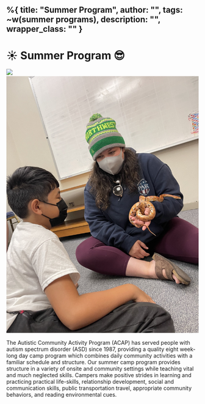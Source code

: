 %{
  title: "Summer Program",
  author: "",
  tags: ~w(summer programs),
  description: "",
  wrapper_class: ""
}
---

<div class="relative isolate overflow-hidden py-20">
<div class="absolute inset-0 -z-10 object-top object-cover opacity-[.15] h-[200%] w-[200%]  bg-base bg-[url('/assets/images/camp2.webp')] bg-[length:350px] ">
</div>
<div class="mx-auto max-w-4xl flex flex-col h-full items-center justify-center">
  <h1 class="font-black text-base-content tracking-tight text-4xl sm:text-5xl mb-4">
     ☀️ Summer Program 😎
  </h1>
</div>
</div>

<div class="px-8 sm:px-0 prose lg:prose-lg mx-auto py-20">
<div class="grid grid-cols-1 md:grid-cols-2 gap-4">
    <div>
        <img class="h-auto max-w-full" src="/assets/images/summer-1.jpg">
    </div>
    <div>
        <img class="h-auto max-w-full" src="/assets/images/summer-2.jpg">
    </div>
</div>

The Autistic Community Activity Program (ACAP) has served people with autism spectrum disorder (ASD) since 1987, providing a quality eight week-long day camp program which combines daily community activities with a familiar schedule and structure. Our summer camp program provides structure in a variety of onsite and community settings while teaching vital and much neglected skills. Campers make positive strides in learning and practicing practical life-skills, relationship development, social and communication skills, public transportation travel, appropriate community behaviors, and reading environmental cues. 

</div>